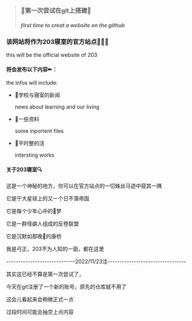 > ### 🔅第一次尝试在git上搭建🔅
> ##### first time to creat a website on the github
### 该网站将作为203寝室的官方站点🎉🎉🎉
this will be the official website of 203

 
#### 将会发布以下内容✏：

the infos will include:
- 📰学校与寝室的新闻

  news about learning and our living
- 📰一些资料

  some inportent files
- 📰平时整的活

  intersting works


 
#### 关于203寝室🔍
这是一个神秘的地方，你可以在官方站点的一切蛛丝马迹中窥其一隅

它是宁大星球上的又一个日不落帝国

它是每个少年心中的🏀梦

它是一群怪癖人组成的反卷联盟

它是沉默如那晚🌙的康桥



我是弓正，203不为人知的一面，都在这里
  
  
-----------------------------2022/11/23注---------------------------------
 
其实这已经不算是第一次尝试了，

今天在git注册了一个新的账号，原先的仓库就不用了

这会儿看起来会稍微正式一点


过段时间可能会抽空上点内容
